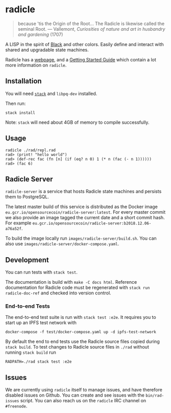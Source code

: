 # radicle

> because 'tis the Origin of the Root... The Radicle is likewise called the seminal Root.
> — Vallemont, *Curiosities of nature and art in husbandry and gardening* (1707)

A LISP in the spirit of [Black](http://pllab.is.ocha.ac.jp/~asai/Black/) and
other colors. Easily define and interact with shared and upgradable state
machines.

Radicle has a [webpage](http://radicle.xyz/), and a [Getting Started
Guide](http://docs.radicle.xyz/en/latest/guide/GettingStarted.html) which
contain a lot more information on `radicle`.

## Installation

You will need [`stack`](https://docs.haskellstack.org/en/stable/install_and_upgrade/) and `libpq-dev` installed.

Then run:

```
stack install
```

Note: `stack` will need about 4GB of memory to compile successfully.

## Usage

```
radicle ./rad/repl.rad
rad> (print! "hello world")
rad> (def-rec fac (fn [n] (if (eq? n 0) 1 (* n (fac (- n 1))))))
rad> (fac 6)
```

## Radicle Server

`radicle-server` is a service that hosts Radicle state machines and persists
them to PostgreSQL.

The latest master build of this service is distributed as the Docker image
`eu.gcr.io/opensourcecoin/radicle-server:latest`. For every master commit we
also provide an image tagged the current date and a short commit hash. For
example `eu.gcr.io/opensourcecoin/radicle-server:b2018.12.06-a76a52f`.

To build the image locally run `images/radicle-server/build.sh`. You can also
use `images/radicle-server/docker-compose.yaml`.

## Development

You can run tests with `stack test`.

The documentation is build with `make -C docs html`. Reference documentation for
Radicle code must be regenerated with `stack run radicle-doc-ref` and checked
into version control.

### End-to-end Tests

The end-to-end test suite is run with `stack test :e2e`. It requires you to
start up an IPFS test network with

    docker-compose -f test/docker-compose.yaml up -d ipfs-test-network

By default the end to end tests use the Radicle source files copied during
`stack build`. To test changes to Radicle source files in `./rad` without
running `stack build` run

    RADPATH=./rad stack test :e2e


## Issues

We are currently using `radicle` itself to manage issues, and have therefore
disabled issues on Github. You can create and see issues with the
`bin/rad-issues` script. You can also reach us on the `radicle` IRC channel on
`#freenode`.
